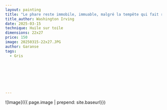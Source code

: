 ```yaml
---
layout: painting
title: "Le phare reste immobile, immuable, malgré la tempête qui fait rage autour de lui."    
title_author: Washington Irving    
date: 2025-03-15
technique: Huile sur toile
dimensions: 22x27
price: 150
image: 20250315-22x27.JPG
author: Garanse
tags:
  - Gris
  
  
  
 
  
  
  
---
```

![Image]({{ page.image | prepend: site.baseurl}})

